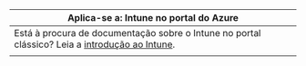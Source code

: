 |                                                           Aplica-se a: Intune no portal do Azure                                                            |
|-------------------------------------------------------------------------------------------------------------------------------------------------------------|
| Está à procura de documentação sobre o Intune no portal clássico? Leia a [introdução ao Intune](/intune/introduction-intune?toc=/intune-classic/toc.json). |
|                                                                                                                                                             |


